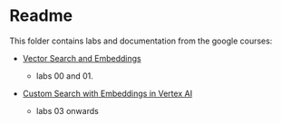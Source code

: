 # Readme

This folder contains labs and documentation from the google courses:

- [Vector Search and Embeddings](https://partner.skills.google/paths/164/course_templates/939)

  - labs 00 and 01.

- [Custom Search with Embeddings in Vertex AI](https://partner.skills.google/paths/164/course_templates/948)
  - labs 03 onwards
